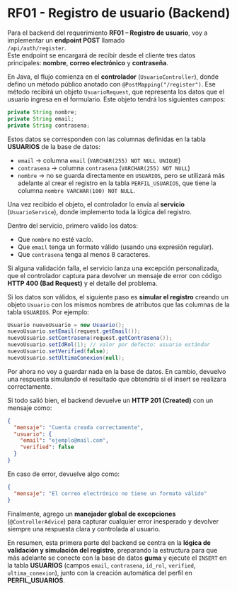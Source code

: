 # RF01 - Registro de usuario (Backend)

Para el backend del requerimiento **RF01 – Registro de usuario**, voy a implementar un **endpoint POST** llamado  
`/api/auth/register`.  
Este endpoint se encargará de recibir desde el cliente tres datos principales: **nombre**, **correo electrónico** y **contraseña**.  

En Java, el flujo comienza en el **controlador** (`UsuarioController`), donde defino un método público anotado con `@PostMapping("/register")`. Ese método recibirá un objeto `UsuarioRequest`, que representa los datos que el usuario ingresa en el formulario. Este objeto tendrá los siguientes campos:  
```java
private String nombre;
private String email;
private String contrasena;
```

Estos datos se corresponden con las columnas definidas en la tabla **USUARIOS** de la base de datos:  
- `email` → columna `email` (`VARCHAR(255) NOT NULL UNIQUE`)  
- `contrasena` → columna `contrasena` (`VARCHAR(255) NOT NULL`)  
- `nombre` → no se guarda directamente en `USUARIOS`, pero se utilizará más adelante al crear el registro en la tabla `PERFIL_USUARIOS`, que tiene la columna `nombre VARCHAR(100) NOT NULL`.  

Una vez recibido el objeto, el controlador lo envía al **servicio** (`UsuarioService`), donde implemento toda la lógica del registro.  

Dentro del servicio, primero valido los datos:  
- Que `nombre` no esté vacío.  
- Que `email` tenga un formato válido (usando una expresión regular).  
- Que `contrasena` tenga al menos 8 caracteres.  

Si alguna validación falla, el servicio lanza una excepción personalizada, que el controlador captura para devolver un mensaje de error con código **HTTP 400 (Bad Request)** y el detalle del problema.  

Si los datos son válidos, el siguiente paso es **simular el registro** creando un objeto `Usuario` con los mismos nombres de atributos que las columnas de la tabla `USUARIOS`. Por ejemplo:  
```java
Usuario nuevoUsuario = new Usuario();
nuevoUsuario.setEmail(request.getEmail());
nuevoUsuario.setContrasena(request.getContrasena());
nuevoUsuario.setIdRol(1); // valor por defecto: usuario estándar
nuevoUsuario.setVerified(false);
nuevoUsuario.setUltimaConexion(null);
```

Por ahora no voy a guardar nada en la base de datos. En cambio, devuelvo una respuesta simulando el resultado que obtendría si el insert se realizara correctamente.  

Si todo salió bien, el backend devuelve un **HTTP 201 (Created)** con un mensaje como:  
```json
{
  "mensaje": "Cuenta creada correctamente",
  "usuario": {
    "email": "ejemplo@mail.com",
    "verified": false
  }
}
```

En caso de error, devuelve algo como:  
```json
{
  "mensaje": "El correo electrónico no tiene un formato válido"
}
```

Finalmente, agrego un **manejador global de excepciones** (`@ControllerAdvice`) para capturar cualquier error inesperado y devolver siempre una respuesta clara y controlada al usuario.  

En resumen, esta primera parte del backend se centra en la **lógica de validación y simulación del registro**, preparando la estructura para que más adelante se conecte con la base de datos **guma** y ejecute el `INSERT` en la tabla **USUARIOS** (campos `email`, `contrasena`, `id_rol`, `verified`, `ultima_conexion`), junto con la creación automática del perfil en **PERFIL_USUARIOS**.
